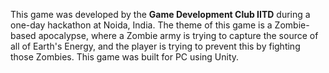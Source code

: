 This game was developed by the **Game Development Club IITD** during a one-day hackathon at Noida, India. 
The theme of this game is a Zombie-based apocalypse, where a Zombie army is trying to capture the source of all of Earth's Energy, and the player is trying to prevent this by fighting those Zombies.
This game was built for PC using Unity. 
